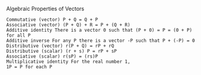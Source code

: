  Algebraic Properties of Vectors

    Commutative (vector) P + Q = Q + P
    Associative (vector) (P + Q) + R = P + (Q + R)
    Additive identity There is a vector 0 such that (P + 0) = P = (0 + P) for all P
    Additive inverse For any P there is a vector -P such that P + (-P) = 0
    Distributive (vector) r(P + Q) = rP + rQ
    Distributive (scalar) (r + s) P = rP + sP
    Associative (scalar) r(sP) = (rs)P
    Multiplicative identity For the real number 1,
    1P = P for each P
